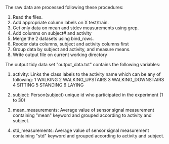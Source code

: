 The raw data are processed following these procedures:
1. Read the files. 
2. Add appropriate column labels on X test/train.
3. Get only data on mean and stdev measurements using grep.
4. Add columns on subject# and activity
5. Merge the 2 datasets using bind_rows.
6. Reoder data columns, subject and activity columns first
7. Group data by subject and activity, and measure means.
8. Write output file on current working directory


The output tidy data set "output_data.txt" contains the following variables:

1. activity:  Links the class labels to the activity name which can be any of following:
        1 WALKING
        2 WALKING_UPSTAIRS
        3 WALKING_DOWNSTAIRS
        4 SITTING
        5 STANDING
        6 LAYING

2. subject: Person(subject) unique id who participated in the experiment (1 to 30)

3. mean_measurements: Average value of sensor signal measurement containing "mean" keyword and grouped according to activity and subject.

4. std_measurements: Average value of sensor signal measurement containing "std" keyword and grouped according to activity and subject.
